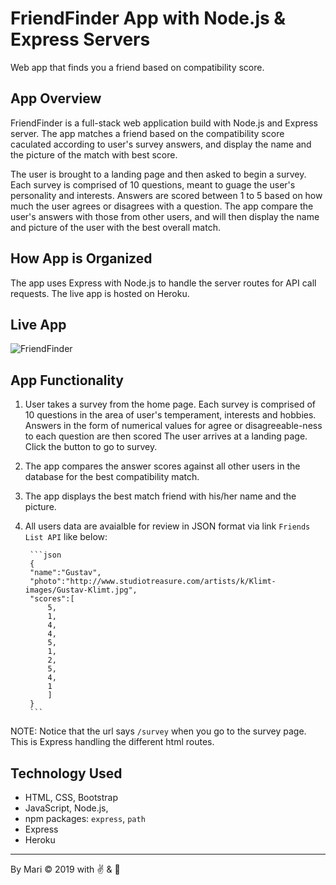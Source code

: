 # FriendFinder App with Node.js & Express Servers
Web app that finds you a friend based on compatibility score.

## App Overview

FriendFinder is a full-stack web application build with Node.js and Express server.  The app matches a friend based on the compatibility score caculated according to user's survey answers, and display the name and the picture of the match with best score.

The user is  brought to a landing page and then asked to begin a survey.  Each survey is comprised of 10 questions, meant to guage the user's personality and interests. Answers are scored between 1 to 5 based on how much the user agrees or disagrees with a question.  The app compare the user's answers with those from other users, and will then display the name and picture of the user with the best overall match.

## How App is Organized
The app uses Express with Node.js to handle the server routes for API call requests.  The live app is hosted on Heroku.

## Live App
![FriendFinder](...)

## App Functionality

1. User takes a survey from the home page. Each survey is comprised of 10 questions in the area of user's temperament, interests and hobbies.  Answers in the form of numerical values for agree or disagreeable-ness to each question are then scored The user arrives at a landing page.  Click the button to go to survey.
2. The app compares the answer scores against all other users in the database for the best compatibility match.
3. The app displays the best match friend with his/her name and the picture.
4. All users data are avaialble for review in JSON format via link `Friends List API` like below:

        ```json
        {
        "name":"Gustav",
        "photo":"http://www.studiotreasure.com/artists/k/Klimt-images/Gustav-Klimt.jpg",
        "scores":[
            5,
            1,
            4,
            4,
            5,
            1,
            2,
            5,
            4,
            1
            ]
        }
        ```

NOTE: Notice that the url says `/survey` when you go to the survey page.  This is Express handling the different html routes.

## Technology Used

* HTML, CSS, Bootstrap
* JavaScript, Node.js, 
* npm packages: `express`, `path`
* Express
* Heroku

---

By Mari &copy; 2019
with :v:  &  :green_heart: